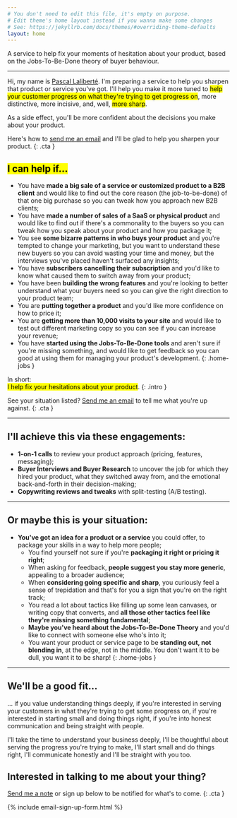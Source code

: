 ```yaml
---
# You don't need to edit this file, it's empty on purpose.
# Edit theme's home layout instead if you wanna make some changes
# See: https://jekyllrb.com/docs/themes/#overriding-theme-defaults
layout: home
---
```


<div class="intro" markdown="1">
A service to help fix your moments of hesitation about your product, based on the Jobs-To-Be-Done theory of buyer behaviour.
</div>

---

Hi, my name is [Pascal Laliberté](https://pascallaliberte.me). I'm preparing a service to help you sharpen that product or service you've got. I'll help you make it more tuned to <mark>help your customer progress on what they're trying to get progress on</mark>, more distinctive, more incisive, and, well, <mark>more sharp</mark>.

As a side effect, you'll be more confident about the decisions you make about your product.

Here's how to [send me an email](mailto:pascal@pascallaliberte.me) and I'll be glad to help you sharpen your product.
{: .cta }

## <mark>I can help if...</mark>

* You have **made a big sale of a service or customized product to a B2B client** and would like to find out the core reason (the job-to-be-done) of that one big purchase so you can tweak how you approach new B2B clients;
* You have **made a number of sales of a SaaS or physical product** and would like to find out if there's a commonality to the buyers so you can tweak how you speak about your product and how you package it;
* You see **some bizarre patterns in who buys your product** and you're tempted to change your marketing, but you want to understand these new buyers so you can avoid wasting your time and money, but the interviews you've placed haven't surfaced any insights;
* You have **subscribers cancelling their subscription** and you'd like to know what caused them to switch away from your product;
* You have been **building the wrong features** and you're looking to better understand what your buyers need so you can give the right direction to your product team;
* You are **putting together a product** and you'd like more confidence on how to price it;
* You are **getting more than 10,000 visits to your site** and would like to test out different marketing copy so you can see if you can increase your revenue;
* You have **started using the Jobs-To-Be-Done tools** and aren't sure if you're missing something, and would like to get feedback so you can good at using them for managing your product's development.
{: .home-jobs }

In short:  
<mark>I help fix your hesitations about your product</mark>.
{: .intro }

See your situation listed? [Send me an email](mailto:pascal@pascallaliberte.me) to tell me what you're up against.
{: .cta }

---

## I'll achieve this via these engagements:

* **1-on-1 calls** to review your product approach (pricing, features, messaging);
* **Buyer Interviews and Buyer Research** to uncover the job for which they hired your product, what they switched away from, and the emotional back-and-forth in their decision-making;
* **Copywriting reviews and tweaks** with split-testing (A/B testing).

---

## Or maybe this is your situation:

* **You've got an idea for a product or a service** you could offer, to package your skills in a way to help more people;
  * You find yourself not sure if you're **packaging it right or pricing it right**;
  * When asking for feedback, **people suggest you stay more generic**, appealing to a broader audience;
  * When **considering going specific and sharp**, you curiously feel a sense of trepidation and that's for you a sign that you're on the right track;
  * You read a lot about tactics like filling up some lean canvases, or writing copy that converts, and **all those other tactics feel like they're missing something fundamental**;
  * **Maybe you've heard about the Jobs-To-Be-Done Theory** and you'd like to connect with someone else who's into it;
  * You want your product or service page to be **standing out, not blending in**, at the edge, not in the middle. You don't want it to be dull, you want it to be sharp!
{: .home-jobs }

---

## We'll be a good fit...

... if you value understanding things deeply, if you're interested in serving your customers in what they're trying to get some progress on, if you're interested in starting small and doing things right, if you're into honest communication and being straight with people.

I'll take the time to understand your business deeply, I'll be thoughtful about serving the progress you're trying to make, I'll start small and do things right, I'll communicate honestly and I'll be straight with you too.

## Interested in talking to me about your thing?

[Send me a note](mailto:pascal@pascallaliberte.me) or sign up below to be notified for what's to come.
{: .cta }

{% include email-sign-up-form.html %}
